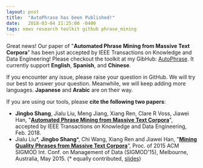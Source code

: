 ```yaml
---
layout: post
title:  "AutoPhrase has been Published!"
date:   2018-03-04 21:25:00 -0400
tags: news research toolkit github phrase_mining
---
```


Great news! Our paper of "**Automated Phrase Mining from Massive Text Corpora**" has been just accepted by IEEE Transactions on Knowledge and Data Engineering! Please checkout the toolkit at my GibHub: [AutoPhrase](https://github.com/shangjingbo1226/AutoPhrase). It currently support **English**, **Spanish**, and **Chinese**. 

If you encounter any issue, please raise your question in GitHub. We will try our best to answer your question. Meanwhile, we will keep adding more languages. **Japanese** and **Arabic** are on their way.

If you are using our tools, please **cite the following two papers**:

*   **Jingbo Shang**, Jialu Liu, Meng Jiang, Xiang Ren, Clare R Voss, Jiawei Han, "**[Automated Phrase Mining from Massive Text Corpora](https://arxiv.org/abs/1702.04457)**", accepted by IEEE Transactions on Knowledge and Data Engineering, Feb. 2018.
*   Jialu Liu\*, **Jingbo Shang**\*, Chi Wang, Xiang Ren and Jiawei Han, "**[Mining Quality Phrases from Massive Text Corpora](http://hanj.cs.illinois.edu/pdf/sigmod15_jliu.pdf)**”, Proc. of 2015 ACM SIGMOD Int. Conf. on Management of Data (SIGMOD'15), Melbourne, Australia, May 2015. (\* equally contributed, [slides](https://www.microsoft.com/en-us/research/wp-content/uploads/2016/02/sigmod15SegPhrase.pdf))
